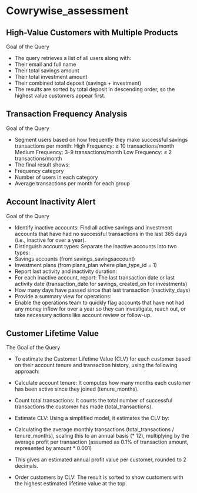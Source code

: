 # Cowrywise_assessment
##  High-Value Customers with Multiple Products
Goal of the Query
- The query retrieves a list of all users along with:
- Their email and full name
- Their total savings amount
- Their total investment amount
- Their combined total deposit (savings + investment)
- The results are sorted by total deposit in descending order, so the highest value customers appear first.

## Transaction Frequency Analysis
Goal of the Query
- Segment users based on how frequently they make successful savings transactions per month:
    High Frequency: ≥ 10 transactions/month
    Medium Frequency: 3–9 transactions/month
    Low Frequency: ≤ 2 transactions/month
- The final result shows:
- Frequency category
- Number of users in each category
- Average transactions per month for each group

## Account Inactivity Alert
Goal of the Query
- Identify inactive accounts:
    Find all active savings and investment accounts that have had no successful transactions in the last 365 days (i.e., inactive for over a year).
- Distinguish account types:
    Separate the inactive accounts into two types:
- Savings accounts (from savings_savingsaccount)
- Investment plans (from plans_plan where plan_type_id = 1)
- Report last activity and inactivity duration:
- For each inactive account, report:
    The last transaction date or last activity date (transaction_date for savings, created_on for investments)
- How many days have passed since that last transaction (inactivity_days)
- Provide a summary view for operations:
- Enable the operations team to quickly flag accounts that have not had any money inflow for over a year so they can investigate, reach out, or take necessary actions like account review or follow-up.

## Customer Lifetime Value
The Goal of the Query 
- To estimate the Customer Lifetime Value (CLV) for each customer based on their account tenure and transaction history, using the following approach:
- Calculate account tenure:
It computes how many months each customer has been active since they joined (tenure_months).
- Count total transactions:
It counts the total number of successful transactions the customer has made (total_transactions).
- Estimate CLV:
Using a simplified model, it estimates the CLV by:
- Calculating the average monthly transactions (total_transactions / tenure_months), scaling this to an annual basis (* 12), multiplying by the average profit per transaction (assumed as 0.1% of transaction amount, represented by amount * 0.001)
- This gives an estimated annual profit value per customer, rounded to 2 decimals.

- Order customers by CLV:
The result is sorted to show customers with the highest estimated lifetime value at the top.



